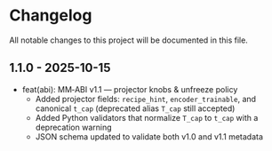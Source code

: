 # Changelog

All notable changes to this project will be documented in this file.

## 1.1.0 - 2025-10-15

- feat(abi): MM‑ABI v1.1 — projector knobs & unfreeze policy
  - Added projector fields: `recipe_hint`, `encoder_trainable`, and canonical `t_cap` (deprecated alias `T_cap` still accepted)
  - Added Python validators that normalize `T_cap` to `t_cap` with a deprecation warning
  - JSON schema updated to validate both v1.0 and v1.1 metadata
